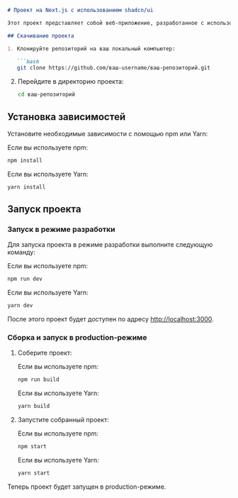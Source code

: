 ```markdown
# Проект на Next.js с использованием shadcn/ui

Этот проект представляет собой веб-приложение, разработанное с использованием фреймворка Next.js и компонентов библиотеки shadcn/ui. Ниже приведены инструкции по скачиванию проекта, установке зависимостей и запуску.

## Скачивание проекта

1. Клонируйте репозиторий на ваш локальный компьютер:

   ```bash
   git clone https://github.com/ваш-username/ваш-репозиторий.git
   ```

2. Перейдите в директорию проекта:

   ```bash
   cd ваш-репозиторий
   ```

## Установка зависимостей

Установите необходимые зависимости с помощью npm или Yarn:

Если вы используете npm:

```bash
npm install
```

Если вы используете Yarn:

```bash
yarn install
```

## Запуск проекта

### Запуск в режиме разработки

Для запуска проекта в режиме разработки выполните следующую команду:

Если вы используете npm:

```bash
npm run dev
```

Если вы используете Yarn:

```bash
yarn dev
```

После этого проект будет доступен по адресу [http://localhost:3000](http://localhost:3000).

### Сборка и запуск в production-режиме

1. Соберите проект:

   Если вы используете npm:

   ```bash
   npm run build
   ```

   Если вы используете Yarn:

   ```bash
   yarn build
   ```

2. Запустите собранный проект:

   Если вы используете npm:

   ```bash
   npm start
   ```

   Если вы используете Yarn:

   ```bash
   yarn start
   ```

Теперь проект будет запущен в production-режиме.